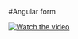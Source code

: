 #Angular form

[![Watch the video](https://i.imgur.com/vKb2F1B.png)](https://drive.google.com/file/d/13E4le0Shk4CtOU-iQjvjRofPV-QPAMpL/view?usp=sharing)
